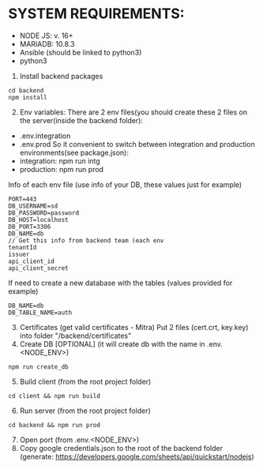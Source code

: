 # SYSTEM REQUIREMENTS:
- NODE JS: v. 16+
- MARIADB:  10.8.3
- Ansible (should be linked to python3)
- python3

1. Install backend packages
```
cd backend
npm install
```
2. Env variables: 
There are 2 env files(you should create these 2 files on the server(inside the backend folder):
 - .env.integration
 - .env.prod
So it convenient to switch between integration and production environments(see package.json): 
 - integration: npm run intg
 - production: npm run prod

Info of each env file (use info of your DB, these values just for example)
```
PORT=443
DB_USERNAME=sd
DB_PASSWORD=password
DB_HOST=localhost
DB_PORT=3306
DB_NAME=db
// Get this info from backend team (each env
tenantId
issuer
api_client_id
api_client_secret
```

If need to create a new database with the tables (values provided for example)
```
DB_NAME=db
DB_TABLE_NAME=auth
```
3. Certificates (get valid certificates - Mitra)
Put 2 files (cert.crt, key.key) into folder "/backend/certificates"
4. Create DB [OPTIONAL]  (it will create db with the name in .env.<NODE_ENV>)
```
npm run create_db
```
5. Build client (from the root project folder)
```
cd client && npm run build
```
6. Run server (from the root project folder)
```
cd backend && npm run prod 
```
7. Open port <PORT> (from .env.<NODE_ENV>)
8. Copy google credentials.json to the root of the backend folder (generate: https://developers.google.com/sheets/api/quickstart/nodejs)
